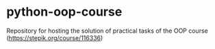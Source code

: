 # python-oop-course
 Repository for hosting the solution of practical tasks of the OOP course (https://stepik.org/course/116336)
